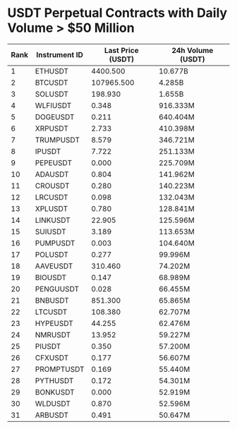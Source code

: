 # USDT Perpetual Contracts with Daily Volume > $50 Million

| Rank | Instrument ID | Last Price (USDT) | 24h Volume (USDT) |
|------|---------------|-------------------|-------------------|
| 1 | ETHUSDT | 4400.500 | 10.677B |
| 2 | BTCUSDT | 107965.500 | 4.285B |
| 3 | SOLUSDT | 198.930 | 1.655B |
| 4 | WLFIUSDT | 0.348 | 916.333M |
| 5 | DOGEUSDT | 0.211 | 640.404M |
| 6 | XRPUSDT | 2.733 | 410.398M |
| 7 | TRUMPUSDT | 8.579 | 346.721M |
| 8 | IPUSDT | 7.722 | 251.133M |
| 9 | PEPEUSDT | 0.000 | 225.709M |
| 10 | ADAUSDT | 0.804 | 141.962M |
| 11 | CROUSDT | 0.280 | 140.223M |
| 12 | LRCUSDT | 0.098 | 132.043M |
| 13 | XPLUSDT | 0.780 | 128.841M |
| 14 | LINKUSDT | 22.905 | 125.596M |
| 15 | SUIUSDT | 3.189 | 113.653M |
| 16 | PUMPUSDT | 0.003 | 104.640M |
| 17 | POLUSDT | 0.277 | 99.996M |
| 18 | AAVEUSDT | 310.460 | 74.202M |
| 19 | BIOUSDT | 0.147 | 68.989M |
| 20 | PENGUUSDT | 0.028 | 66.455M |
| 21 | BNBUSDT | 851.300 | 65.865M |
| 22 | LTCUSDT | 108.380 | 62.707M |
| 23 | HYPEUSDT | 44.255 | 62.476M |
| 24 | NMRUSDT | 13.952 | 59.227M |
| 25 | PIUSDT | 0.350 | 57.200M |
| 26 | CFXUSDT | 0.177 | 56.607M |
| 27 | PROMPTUSDT | 0.169 | 55.440M |
| 28 | PYTHUSDT | 0.172 | 54.301M |
| 29 | BONKUSDT | 0.000 | 52.919M |
| 30 | WLDUSDT | 0.870 | 52.596M |
| 31 | ARBUSDT | 0.491 | 50.647M |
